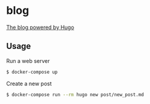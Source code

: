 blog
====

[The blog powered by Hugo](https://dceoy.github.io/blog/)

Usage
-----

Run a web server

```sh
$ docker-compose up
```

Create a new post

```sh
$ docker-compose run --rm hugo new post/new_post.md
```
